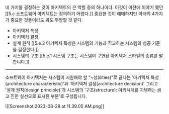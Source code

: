 
네 가지를 결정하는 것이 아키텍트의 큰 역할 중의 하나이다. 이것이 이전에 이야기 했던 [[5.c 소프트웨어 아키텍트는 정의하기 어렵다.]] 중요한 것이 애매하지만 아래의 4가지가 중요한 것들이라도 봐도 무방할 것 같다. 

- 아키텍처 특성
- 아키텍처 결정
- 설계 원칙 [[5.e.2 아키텍처 특성은 시스템의 기능과 직교하는 시스템의 성공 기준을 결정한다.]]
- 시스템의 구조 [[5.e.1 시스템 구조는 시스템이 구현된 아키텍처 스타일의 종류를 말합니다.]]

--------

소프트웨어 아키텍처는 시스템이 지원해야 할 "~성(ilities)"로 끝나는 '아키텍처 특성(architecture characteristic)'과 '아키텍처 결정(architecture decision)' 그리고 '설계 원칙(design principle)'과 시스템의 '구조(structure): 아키텍처를 지탱하는 굵고 진한 실선으로 표시된 부분'로 구성됩니다.


![[Screenshot 2023-08-28 at 11.39.05 AM.png]]